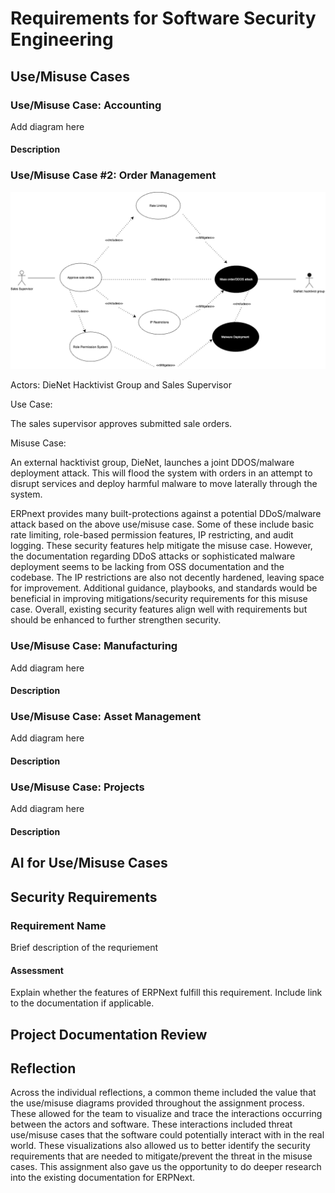 # Requirements for Software Security Engineering

## Use/Misuse Cases

### Use/Misuse Case: Accounting

Add diagram here

#### Description


### Use/Misuse Case #2: Order Management

![Use_Misuse Case - Order Management](/Use_Misuse%20Case%20-%20Order%20Management.drawio.drawio.png)

Actors:
DieNet Hacktivist Group and Sales Supervisor

Use Case:

The sales supervisor approves submitted sale orders.

Misuse Case:

An external hacktivist group, DieNet, launches a joint DDOS/malware deployment attack. This will flood the system with orders in an attempt to disrupt services and deploy harmful malware to move laterally through the system.

ERPnext provides many built-protections against a potential DDoS/malware attack based on the above use/misuse case. Some of these include basic rate limiting, role-based permission features, IP restricting, and audit logging. These security features help mitigate the misuse case. However, the documentation regarding DDoS attacks or sophisticated malware deployment seems to be lacking from OSS documentation and the codebase. The IP restrictions are also not decently hardened, leaving space for improvement. Additional guidance, playbooks, and standards would be beneficial in improving mitigations/security requirements for this misuse case. Overall, existing security features align well with requirements but should be enhanced to further strengthen security. 

### Use/Misuse Case: Manufacturing

Add diagram here

#### Description

### Use/Misuse Case: Asset Management

Add diagram here

#### Description


### Use/Misuse Case: Projects

Add diagram here

#### Description


## AI for Use/Misuse Cases


## Security Requirements

### Requirement Name

Brief description of the requriement

#### Assessment

Explain whether the features of ERPNext fulfill this requirement. Include link to the documentation if applicable.


## Project Documentation Review


## Reflection
Across the individual reflections, a common theme included the value that the use/misuse diagrams provided throughout the assignment process. These allowed for the team to visualize and trace the interactions occurring between the actors and software. These interactions included threat use/misuse cases that the software could potentially interact with in the real world. These visualizations also allowed us to better identify the security requirements that are needed to mitigate/prevent the threat in the misuse cases. This assignment also gave us the opportunity to do deeper research into the existing documentation for ERPNext. 
